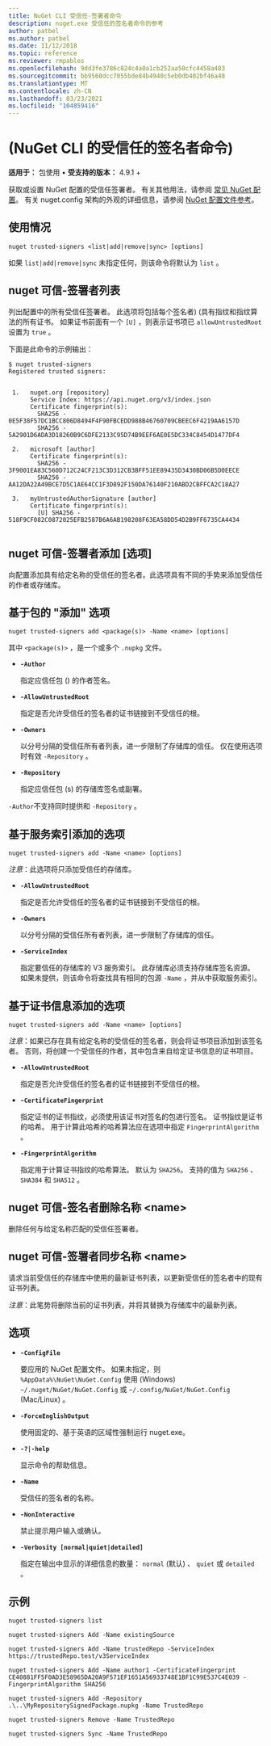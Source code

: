 ```yaml
---
title: NuGet CLI 受信任-签署者命令
description: nuget.exe 受信任的签名者命令的参考
author: patbel
ms.author: patbel
ms.date: 11/12/2018
ms.topic: reference
ms.reviewer: rmpablos
ms.openlocfilehash: 9dd3fe3786c824c4a0a1cb252aa50cfc4458a483
ms.sourcegitcommit: bb9560dcc7055bde84b4940c5eb0db402bf46a48
ms.translationtype: MT
ms.contentlocale: zh-CN
ms.lasthandoff: 03/23/2021
ms.locfileid: "104859416"
---
```

# <a name="trusted-signers-command-nuget-cli"></a> (NuGet CLI 的受信任的签名者命令) 

**适用于：** 包使用 &bullet; **受支持的版本：** 4.9.1 +

获取或设置 NuGet 配置的受信任签署者。 有关其他用法，请参阅 [常见 NuGet 配置](../../consume-packages/configuring-nuget-behavior.md)。 有关 nuget.config 架构的外观的详细信息，请参阅 [NuGet 配置文件参考](../nuget-config-file.md)。

## <a name="usage"></a>使用情况

```cli
nuget trusted-signers <list|add|remove|sync> [options]
```

如果 `list|add|remove|sync` 未指定任何，则该命令将默认为 `list` 。

## <a name="nuget-trusted-signers-list"></a>nuget 可信-签署者列表

列出配置中的所有受信任签署者。 此选项将包括每个签名者)  (具有指纹和指纹算法的所有证书。 如果证书前面有一个 `[U]` ，则表示证书项已 `allowUntrustedRoot` 设置为 `true` 。

下面是此命令的示例输出：

```cli
$ nuget trusted-signers
Registered trusted signers:


 1.   nuget.org [repository]
      Service Index: https://api.nuget.org/v3/index.json
      Certificate fingerprint(s):
        SHA256 - 0E5F38F57DC1BCC806D8494F4F90FBCEDD988B46760709CBEEC6F4219AA6157D
        SHA256 - 5A2901D6ADA3D18260B9C6DFE2133C95D74B9EEF6AE0E5DC334C8454D1477DF4

 2.   microsoft [author]
      Certificate fingerprint(s):
        SHA256 - 3F9001EA83C560D712C24CF213C3D312CB3BFF51EE89435D3430BD06B5D0EECE
        SHA256 - AA12DA22A49BCE7D5C1AE64CC1F3D892F150DA76140F210ABD2CBFFCA2C18A27

 3.   myUntrustedAuthorSignature [author]
      Certificate fingerprint(s):
        [U] SHA256 - 518F9CF082C0872025EFB2587B6A6AB198208F63EA58DD54D2B9FF6735CA4434
        
```

## <a name="nuget-trusted-signers-add-options"></a>nuget 可信-签署者添加 [选项]

向配置添加具有给定名称的受信任的签名者。此选项具有不同的手势来添加受信任的作者或存储库。

## <a name="options-for-add-based-on-a-package"></a>基于包的 "添加" 选项

```cli
nuget trusted-signers add <package(s)> -Name <name> [options]
```

其中 `<package(s)>` ，是一个或多个 `.nupkg` 文件。

- **`-Author`**

  指定应信任包 () 的作者签名。

- **`-AllowUntrustedRoot`**

  指定是否允许受信任的签名者的证书链接到不受信任的根。

- **`-Owners`**

  以分号分隔的受信任所有者列表，进一步限制了存储库的信任。 仅在使用选项时有效 `-Repository` 。

- **`-Repository`**

  指定应信任包 (s) 的存储库签名或副署。

`-Author`不支持同时提供和 `-Repository` 。

## <a name="options-for-add-based-on-a-service-index"></a>基于服务索引添加的选项

```cli
nuget trusted-signers add -Name <name> [options]
```

_注意_：此选项将只添加受信任的存储库。 

- **`-AllowUntrustedRoot`**

  指定是否允许受信任的签名者的证书链接到不受信任的根。

- **`-Owners`**

  以分号分隔的受信任所有者列表，进一步限制了存储库的信任。

- **`-ServiceIndex`**

  指定要信任的存储库的 V3 服务索引。 此存储库必须支持存储库签名资源。 如果未提供，则该命令将查找具有相同的包源 `-Name` ，并从中获取服务索引。

## <a name="options-for-add-based-on-the-certificate-information"></a>基于证书信息添加的选项

```cli
nuget trusted-signers add -Name <name> [options]
```

_注意_：如果已存在具有给定名称的受信任的签名者，则会将证书项目添加到该签名者。 否则，将创建一个受信任的作者，其中包含来自给定证书信息的证书项目。


- **`-AllowUntrustedRoot`**

  指定是否允许受信任的签名者的证书链接到不受信任的根。

- **`-CertificateFingerprint`**

  指定证书的证书指纹，必须使用该证书对签名的包进行签名。 证书指纹是证书的哈希。 用于计算此哈希的哈希算法应在选项中指定 `FingerprintAlgorithm` 。

- **`-FingerprintAlgorithm`**

  指定用于计算证书指纹的哈希算法。 默认为 `SHA256`。 支持的值为 `SHA256` 、 `SHA384` 和 `SHA512` 。

## <a name="nuget-trusted-signers-remove--name-name"></a>nuget 可信-签名者删除名称 \<name\>

删除任何与给定名称匹配的受信任签署者。

## <a name="nuget-trusted-signers-sync--name-name"></a>nuget 可信-签署者同步名称 \<name\>

请求当前受信任的存储库中使用的最新证书列表，以更新受信任的签名者中的现有证书列表。

_注意_：此笔势将删除当前的证书列表，并将其替换为存储库中的最新列表。

## <a name="options"></a>选项

- **`-ConfigFile`**

  要应用的 NuGet 配置文件。 如果未指定，则 `%AppData%\NuGet\NuGet.Config` 使用 (Windows) `~/.nuget/NuGet/NuGet.Config` 或 `~/.config/NuGet/NuGet.Config` (Mac/Linux) 。

- **`-ForceEnglishOutput`**

  使用固定的、基于英语的区域性强制运行 nuget.exe。

- **`-?|-help`**

  显示命令的帮助信息。

- **`-Name`**

  受信任的签名者的名称。

- **`-NonInteractive`**

  禁止提示用户输入或确认。

- **`-Verbosity [normal|quiet|detailed]`**

  指定在输出中显示的详细信息的数量： `normal` (默认) 、 `quiet` 或 `detailed` 。


## <a name="examples"></a>示例

```cli
nuget trusted-signers list

nuget trusted-signers Add -Name existingSource

nuget trusted-signers Add -Name trustedRepo -ServiceIndex https://trustedRepo.test/v3ServiceIndex

nuget trusted-signers Add -Name author1 -CertificateFingerprint CE40881FF5F0AD3E58965DA20A9F571EF1651A56933748E1BF1C99E537C4E039 -FingerprintAlgorithm SHA256

nuget trusted-signers Add -Repository .\..\MyRepositorySignedPackage.nupkg -Name TrustedRepo

nuget trusted-signers Remove -Name TrustedRepo

nuget trusted-signers Sync -Name TrustedRepo
```
